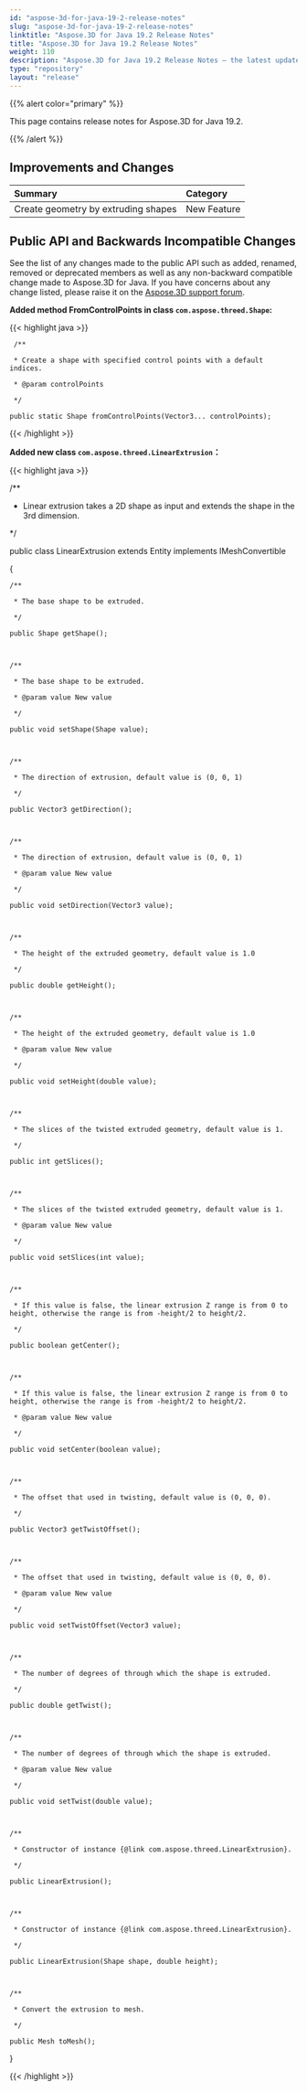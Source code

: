 ```yaml
---
id: "aspose-3d-for-java-19-2-release-notes"
slug: "aspose-3d-for-java-19-2-release-notes"
linktitle: "Aspose.3D for Java 19.2 Release Notes"
title: "Aspose.3D for Java 19.2 Release Notes"
weight: 110
description: "Aspose.3D for Java 19.2 Release Notes – the latest updates and fixes."
type: "repository"
layout: "release"
---
```


{{% alert color="primary" %}} 

This page contains release notes for Aspose.3D for Java 19.2.

{{% /alert %}} 
## **Improvements and Changes**

|**Summary**|**Category**|
| :- | :- |
|Create geometry by extruding shapes|New Feature|

## **Public API and Backwards Incompatible Changes**
See the list of any changes made to the public API such as added, renamed, removed or deprecated members as well as any non-backward compatible change made to Aspose.3D for Java. If you have concerns about any change listed, please raise it on the [Aspose.3D support forum](https://forum.aspose.com/c/3d).

**Added method FromControlPoints in class `com.aspose.threed.Shape`:**

{{< highlight java >}}

     /**

     * Create a shape with specified control points with a default indices.

     * @param controlPoints 

     */

    public static Shape fromControlPoints(Vector3... controlPoints);

{{< /highlight >}}

**Added new class `com.aspose.threed.LinearExtrusion`：**

{{< highlight java >}}

 /**

 * Linear extrusion takes a 2D shape as input and extends the shape in the 3rd dimension.

 */

public class LinearExtrusion extends Entity implements IMeshConvertible

{

    /**

     * The base shape to be extruded.

     */

    public Shape getShape();



    /**

     * The base shape to be extruded.

     * @param value New value

     */

    public void setShape(Shape value);



    /**

     * The direction of extrusion, default value is (0, 0, 1)

     */

    public Vector3 getDirection();



    /**

     * The direction of extrusion, default value is (0, 0, 1)

     * @param value New value

     */

    public void setDirection(Vector3 value);



    /**

     * The height of the extruded geometry, default value is 1.0

     */

    public double getHeight();



    /**

     * The height of the extruded geometry, default value is 1.0

     * @param value New value

     */

    public void setHeight(double value);



    /**

     * The slices of the twisted extruded geometry, default value is 1.

     */

    public int getSlices();



    /**

     * The slices of the twisted extruded geometry, default value is 1.

     * @param value New value

     */

    public void setSlices(int value);



    /**

     * If this value is false, the linear extrusion Z range is from 0 to height, otherwise the range is from -height/2 to height/2.

     */

    public boolean getCenter();



    /**

     * If this value is false, the linear extrusion Z range is from 0 to height, otherwise the range is from -height/2 to height/2.

     * @param value New value

     */

    public void setCenter(boolean value);



    /**

     * The offset that used in twisting, default value is (0, 0, 0).

     */

    public Vector3 getTwistOffset();



    /**

     * The offset that used in twisting, default value is (0, 0, 0).

     * @param value New value

     */

    public void setTwistOffset(Vector3 value);



    /**

     * The number of degrees of through which the shape is extruded.

     */

    public double getTwist();



    /**

     * The number of degrees of through which the shape is extruded.

     * @param value New value

     */

    public void setTwist(double value);



    /**

     * Constructor of instance {@link com.aspose.threed.LinearExtrusion}.

     */

    public LinearExtrusion();



    /**

     * Constructor of instance {@link com.aspose.threed.LinearExtrusion}.

     */

    public LinearExtrusion(Shape shape, double height);



    /**

     * Convert the extrusion to mesh.

     */

    public Mesh toMesh();

}

{{< /highlight >}}




